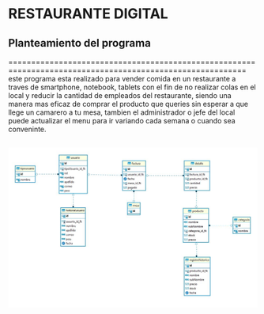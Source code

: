 # RESTAURANTE DIGITAL

## Planteamiento del programa
==========================================================================================================
este programa esta realizado para vender comida en un restaurante a traves de smartphone, notebook, tablets
con el fin de no realizar colas en el local y reducir la cantidad de empleados del restaurante, siendo una
manera mas eficaz de comprar el producto que queries sin esperar a que llege un camarero a tu mesa, tambien 
el administrador o jefe del local puede actualizar el menu para ir variando cada semana o cuando sea
conveninte.

## 


![EntidadRelacion](https://github.com/xspekx/ProyectoBD/blob/main/SQL/Entidad-Relacion.JPG)
